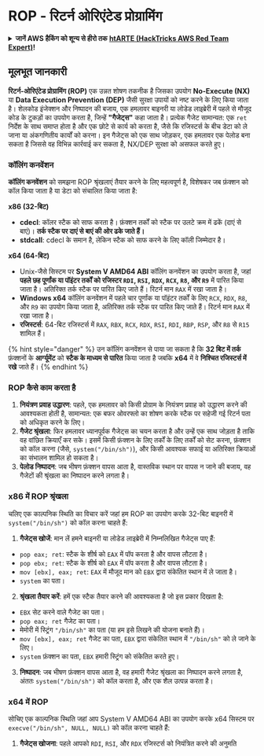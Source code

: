 # ROP - रिटर्न ओरिएंटेड प्रोग्रामिंग

<details>

<summary><strong>जानें AWS हैकिंग को शून्य से हीरो तक</strong> <a href="https://training.hacktricks.xyz/courses/arte"><strong>htARTE (HackTricks AWS Red Team Expert)</strong></a><strong>!</strong></summary>

HackTricks का समर्थन करने के अन्य तरीके:

* यदि आप अपनी कंपनी का विज्ञापन **HackTricks में देखना चाहते हैं** या **HackTricks को PDF में डाउनलोड करना चाहते हैं** तो [**सब्सक्रिप्शन प्लान्स**](https://github.com/sponsors/carlospolop) देखें!
* [**आधिकारिक PEASS और HackTricks स्वैग**](https://peass.creator-spring.com) प्राप्त करें
* [**दी पीएएस परिवार**](https://opensea.io/collection/the-peass-family) की खोज करें, हमारा विशेष [**एनएफटी**](https://opensea.io/collection/the-peass-family) संग्रह
* **जुड़ें** 💬 [**डिस्कॉर्ड समूह**](https://discord.gg/hRep4RUj7f) या [**टेलीग्राम समूह**](https://t.me/peass) में या हमें **ट्विटर** 🐦 [**@hacktricks\_live**](https://twitter.com/hacktricks\_live)** पर **फॉलो** करें।
* **हैकिंग ट्रिक्स साझा करें** द्वारा PRs सबमिट करके [**HackTricks**](https://github.com/carlospolop/hacktricks) और [**HackTricks Cloud**](https://github.com/carlospolop/hacktricks-cloud) github repos में।

</details>

## **मूलभूत जानकारी**

**रिटर्न-ओरिएंटेड प्रोग्रामिंग (ROP)** एक उन्नत शोषण तकनीक है जिसका उपयोग **No-Execute (NX)** या **Data Execution Prevention (DEP)** जैसी सुरक्षा उपायों को नष्ट करने के लिए किया जाता है। शेलकोड इंजेक्शन और निष्पादन की बजाय, एक हमलावर बाइनरी या लोडेड लाइब्रेरी में पहले से मौजूद कोड के टुकड़ों का उपयोग करता है, जिन्हें **"गैजेट्स"** कहा जाता है। प्रत्येक गैजेट सामान्यत: एक `ret` निर्देश के साथ समाप्त होता है और एक छोटे से कार्य को करता है, जैसे कि रजिस्टर्स के बीच डेटा को ले जाना या अंकगणितीय कार्यों को करना। इन गैजेट्स को एक साथ जोड़कर, एक हमलावर एक पेलोड बना सकता है जिससे वह विभिन्न कार्रवाई कर सकता है, NX/DEP सुरक्षा को असफल करते हुए।

### कॉलिंग कनवेंशन

**कॉलिंग कनवेंशन** को समझना ROP श्रृंखलाएं तैयार करने के लिए महत्वपूर्ण है, विशेषकर जब फ़ंक्शन को कॉल किया जाता है या डेटा को संचालित किया जाता है:

**x86 (32-बिट)**

* **cdecl**: कॉलर स्टैक को साफ करता है। फ़ंक्शन तर्कों को स्टैक पर उलटे क्रम में ढकें (दाएं से बाएं)। **तर्क स्टैक पर दाएं से बाएं की ओर ढके जाते हैं।**
* **stdcall**: cdecl के समान है, लेकिन स्टैक को साफ करने के लिए कॉली जिम्मेदार है।

**x64 (64-बिट)**

* Unix-जैसे सिस्टम पर **System V AMD64 ABI** कॉलिंग कनवेंशन का उपयोग करता है, जहां **पहले छह पूर्णांक या पॉइंटर तर्कों को रजिस्टर `RDI`, `RSI`, `RDX`, `RCX`, `R8`, और `R9`** में पारित किया जाता है। अतिरिक्त तर्क स्टैक पर पारित किए जाते हैं। रिटर्न मान `RAX` में रखा जाता है।
* **Windows x64** कॉलिंग कनवेंशन में पहले चार पूर्णांक या पॉइंटर तर्कों के लिए `RCX`, `RDX`, `R8`, और `R9` का उपयोग किया जाता है, अतिरिक्त तर्क स्टैक पर पारित किए जाते हैं। रिटर्न मान `RAX` में रखा जाता है।
* **रजिस्टर्स**: 64-बिट रजिस्टर्स में `RAX`, `RBX`, `RCX`, `RDX`, `RSI`, `RDI`, `RBP`, `RSP`, और `R8` से `R15` शामिल हैं।

{% hint style="danger" %}
उन कॉलिंग कनवेंशन से पाया जा सकता है कि **32 बिट में तर्क** फ़ंक्शनों के **आर्ग्यूमेंट** को **स्टैक के माध्यम से पारित** किया जाता है जबकि **x64** में वे **निश्चित रजिस्टर्स में रखे** जाते हैं।
{% endhint %}

### ROP कैसे काम करता है

1. **नियंत्रण प्रवाह उद्धारण**: पहले, एक हमलावर को किसी प्रोग्राम के नियंत्रण प्रवाह को उद्धारण करने की आवश्यकता होती है, सामान्यत: एक बफर ओवरफ्लो का शोषण करके स्टैक पर सहेजी गई रिटर्न पता को अधिकृत करने के लिए।
2. **गैजेट श्रृंखला**: फिर हमलावर ध्यानपूर्वक गैजेट्स का चयन करता है और उन्हें एक साथ जोड़ता है ताकि वह वांछित क्रियाएँ कर सके। इसमें किसी फ़ंक्शन के लिए तर्कों के लिए तर्कों को सेट करना, फ़ंक्शन को कॉल करना (जैसे, `system("/bin/sh")`), और किसी आवश्यक सफाई या अतिरिक्त क्रियाओं का संभालन शामिल हो सकता है।
3. **पेलोड निष्पादन**: जब भीषण फ़ंक्शन वापस आता है, वास्तविक स्थान पर वापस न जाने की बजाय, वह गैजेटों की श्रृंखला का निष्पादन करने लगता है।

### x86 में ROP श्रृंखला

चलिए एक काल्पनिक स्थिति का विचार करें जहां हम ROP का उपयोग करके 32-बिट बाइनरी में `system("/bin/sh")` को कॉल करना चाहते हैं:

1. **गैजेट्स खोजें**: मान लें हमने बाइनरी या लोडेड लाइब्रेरी में निम्नलिखित गैजेट्स पाए हैं:
* `pop eax; ret`: स्टैक के शीर्ष को `EAX` में पॉप करता है और वापस लौटता है।
* `pop ebx; ret`: स्टैक के शीर्ष को `EAX` में पॉप करता है और वापस लौटता है।
* `mov [ebx], eax; ret`: `EAX` में मौजूद मान को `EBX` द्वारा संकेतित स्थान में ले जाता है।
* `system` का पता।
2. **श्रृंखला तैयार करें**: हमें एक स्टैक तैयार करने की आवश्यकता है जो इस प्रकार दिखता है:
* `EBX` सेट करने वाले गैजेट का पता।
* `pop eax; ret` गैजेट का पता।
* मेमोरी में स्ट्रिंग `"/bin/sh"` का पता (या हम इसे लिखने की योजना बनाते हैं)।
* `mov [ebx], eax; ret` गैजेट का पता, `EBX` द्वारा संकेतित स्थान में `"/bin/sh"` को ले जाने के लिए।
* `system` फ़ंक्शन का पता, `EBX` हमारी स्ट्रिंग को संकेतित करते हुए।
3. **निष्पादन**: जब भीषण फ़ंक्शन वापस आता है, वह हमारी गैजेट श्रृंखला का निष्पादन करने लगता है, अंततः `system("/bin/sh")` को कॉल करता है, और एक शैल उत्पन्न करता है।

### x64 में ROP

सोचिए एक काल्पनिक स्थिति जहां आप System V AMD64 ABI का उपयोग करके x64 सिस्टम पर `execve("/bin/sh", NULL, NULL)` को कॉल करना चाहते हैं:

1. **गैजेट्स खोजना**: पहले आपको `RDI`, `RSI`, और `RDX` रजिस्टर्स को नियंत्रित करने की अनुमति
